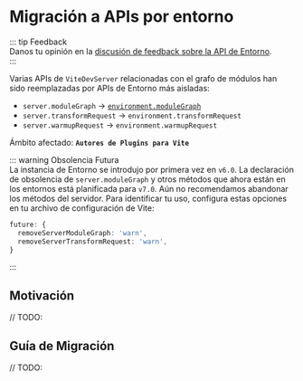 # Migración a APIs por entorno

::: tip Feedback  
Danos tu opinión en la [discusión de feedback sobre la API de Entorno](https://github.com/vitejs/vite/discussions/16358).  
:::

Varias APIs de `ViteDevServer` relacionadas con el grafo de módulos han sido reemplazadas por APIs de Entorno más aisladas:

- `server.moduleGraph` -> [`environment.moduleGraph`](/guide/api-environment#separate-module-graphs)
- `server.transformRequest` -> `environment.transformRequest`
- `server.warmupRequest` -> `environment.warmupRequest`

Ámbito afectado: **`Autores de Plugins para Vite`**

::: warning Obsolencia Futura  
La instancia de Entorno se introdujo por primera vez en `v6.0`. La declaración de obsolencia de `server.moduleGraph` y otros métodos que ahora están en los entornos está planificada para `v7.0`. Aún no recomendamos abandonar los métodos del servidor. Para identificar tu uso, configura estas opciones en tu archivo de configuración de Vite:

```ts
future: {
  removeServerModuleGraph: 'warn',
  removeServerTransformRequest: 'warn',
}
```

:::

## Motivación

// TODO:

## Guía de Migración

// TODO:
